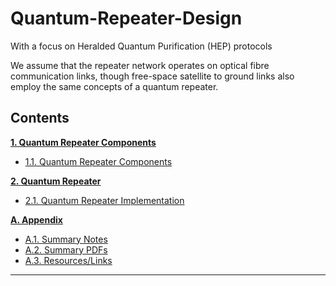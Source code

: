 # Quantum-Repeater-Design

With a focus on Heralded Quantum Purification (HEP) protocols

We assume that the repeater network operates on optical fibre communication links, though free-space satellite to ground links also employ the same concepts of a quantum repeater.

## Contents

**[1. Quantum Repeater Components](src/components/README.md)**

* [1.1. Quantum Repeater Components](src/components/README.md)

**[2. Quantum Repeater](src/qrepeater/README.md)**

* [2.1. Quantum Repeater Implementation](src/qrepeater/README.md)

**[A. Appendix](appendix/README.md)**

* [A.1. Summary Notes](appendix/summary_notes/README.md)
* [A.2. Summary PDFs](appendix/summary_pdfs/README.md)
* [A.3. Resources/Links](resources/README.md)

----
